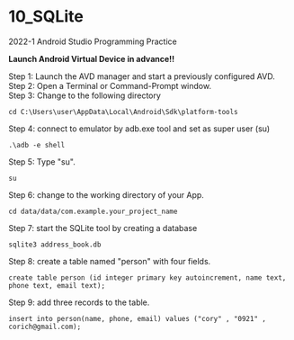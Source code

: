 # 10_SQLite
2022-1 Android Studio Programming Practice

**Launch Android Virtual Device in advance!!**
 
Step 1: Launch the AVD manager and start a previously configured AVD.  
Step 2: Open a Terminal or Command-Prompt window.  
Step 3: Change to the following directory   
```
cd C:\Users\user\AppData\Local\Android\Sdk\platform-tools
```

Step 4: connect to emulator by adb.exe tool and set as super user (su)  
```
.\adb -e shell
```

Step 5: Type "su".
```
su
```

Step 6: change to the working directory of your App. 
```
cd data/data/com.example.your_project_name
```

Step 7: start the SQLite tool by creating a database 
```
sqlite3 address_book.db
```

Step 8: create a table named "person" with four fields. 
```
create table person (id integer primary key autoincrement, name text, phone text, email text);
```

Step 9: add three records to the table. 
```
insert into person(name, phone, email) values ("cory" , "0921" , corich@gmail.com);
```

